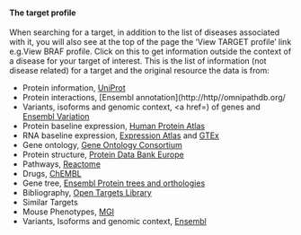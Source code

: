 #### The target profile

When searching for a target, in addition to the list of diseases associated with it, you will also see at the top of the page the ‘View TARGET profile’ link e.g.View BRAF profile. Click on this to get information outside the context of a disease for your target of interest. This is the list of information \(not disease related\) for a target and the original resource the data is from:

* Protein information, [UniProt](http://www.uniprot.org/)
* Protein interactions, [Ensembl annotation](http://http//omnipathdb.org/</a></li>                        <li>Variants, isoforms and genomic context, <a href=) of genes and [Ensembl Variation](http://www.ensembl.org/info/genome/variation/index.html)
* Protein baseline expression, [Human Protein Atlas](http://www.proteinatlas.org/)
* RNA baseline expression, [Expression Atlas](https://www.ebi.ac.uk/gxa/home) and [GTEx](https://www.gtexportal.org/home/documentationPage)
* Gene ontology, [Gene Ontology Consortium](http://geneontology.org/)
* Protein structure, [Protein Data Bank Europe](https://www.ebi.ac.uk/pdbe/)
* Pathways, [Reactome](http://www.reactome.org/)
* Drugs, [ChEMBL](https://www.ebi.ac.uk/chembl/)
* Gene tree, [Ensembl Protein trees and orthologies](http://www.ensembl.org/info/genome/compara/homology_method.html)
* Bibliography, [Open Targets Library](/library.opentargets.io)
* Similar Targets
* Mouse Phenotypes, [MGI](http://www.informatics.jax.org)
* Variants, Isoforms and genomic context, [Ensembl](http://www.ensembl.org)




